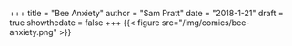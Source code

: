 +++
title = "Bee Anxiety"
author = "Sam Pratt"
date = "2018-1-21"
draft = true
showthedate = false
+++
{{< figure src="/img/comics/bee-anxiety.png" >}}